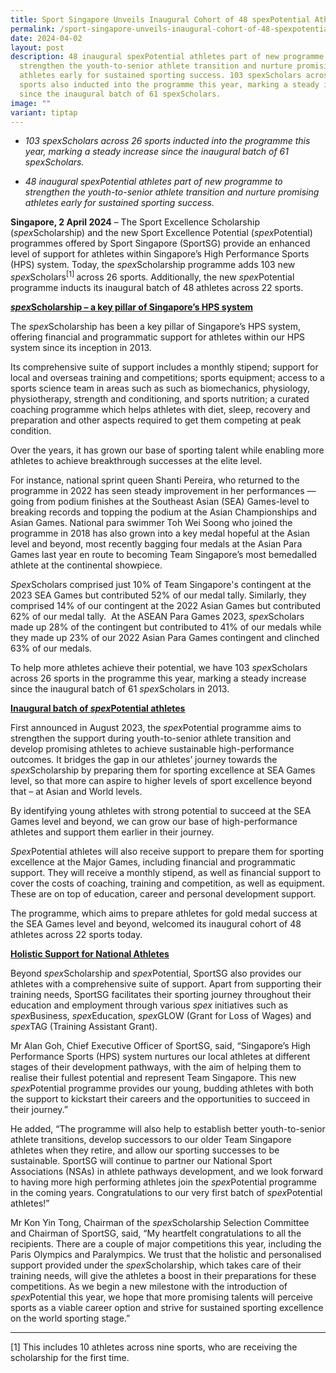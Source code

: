 ```yaml
---
title: Sport Singapore Unveils Inaugural Cohort of 48 spexPotential Athletes
permalink: /sport-singapore-unveils-inaugural-cohort-of-48-spexpotential-athletes/
date: 2024-04-02
layout: post
description: 48 inaugural spexPotential athletes part of new programme to
  strengthen the youth-to-senior athlete transition and nurture promising
  athletes early for sustained sporting success. 103 spexScholars across 26
  sports also inducted into the programme this year, marking a steady increase
  since the inaugural batch of 61 spexScholars.
image: ""
variant: tiptap
---
```

<ul data-tight="true" class="tight">
<li>
<p><em>103 spexScholars across 26 sports inducted into the programme this year, marking a steady increase since the inaugural batch of 61 spexScholars.</em>
</p>
</li>
<li>
<p><em>48 inaugural spexPotential athletes part of new programme to strengthen the youth-to-senior athlete transition and nurture promising athletes early for sustained sporting success.</em>
</p>
</li>
</ul>
<p><strong>Singapore, 2 April 2024</strong> – The Sport Excellence Scholarship
(<em>spex</em>Scholarship) and the new Sport Excellence Potential (<em>spex</em>Potential)
programmes offered by Sport Singapore (SportSG) provide an enhanced level
of support for athletes within Singapore’s High Performance Sports (HPS)
system. Today, the <em>spex</em>Scholarship programme adds 103 new <em>spex</em>Scholars<sup>[1] </sup>across
26 sports. Additionally, the new <em>spex</em>Potential programme inducts
its inaugural batch of 48 athletes across 22 sports.</p>
<p></p>
<p><strong><em><u>spex</u></em><u>Scholarship – a key pillar of Singapore’s HPS system</u></strong>
</p>
<p>The <em>spex</em>Scholarship has been a key pillar of Singapore’s HPS system,
offering financial and programmatic support for athletes within our HPS
system since its inception in 2013.</p>
<p>Its comprehensive suite of support includes a monthly stipend; support
for local and overseas training and competitions; sports equipment; access
to a sports science team in areas such as such as biomechanics, physiology,
physiotherapy, strength and conditioning, and sports nutrition; a curated
coaching programme which helps athletes with diet, sleep, recovery and
preparation and other aspects required to get them competing at peak condition.</p>
<p>Over the years, it has grown our base of sporting talent while enabling
more athletes to achieve breakthrough successes at the elite level.</p>
<p>For instance, national sprint queen Shanti Pereira, who returned to the
programme in 2022 has seen steady improvement in her performances — going
from podium finishes at the Southeast Asian (SEA) Games-level to breaking
records and topping the podium at the Asian Championships and Asian Games.
National para swimmer Toh Wei Soong who joined the programme in 2018 has
also grown into a key medal hopeful at the Asian level and beyond, most
recently bagging four medals at the Asian Para Games last year en route
to becoming Team Singapore’s most bemedalled athlete at the continental
showpiece.</p>
<p><em>Spex</em>Scholars comprised just 10% of Team Singapore's contingent
at the 2023 SEA Games but contributed 52% of our medal tally. Similarly,
they comprised 14% of our contingent at the 2022 Asian Games but contributed
62% of our medal tally.&nbsp; At the ASEAN Para Games 2023, <em>spex</em>Scholars
made up 28% of the contingent but contributed to 41% of our medals while
they made up 23% of our 2022 Asian Para Games contingent and clinched 63%
of our medals.</p>
<p>To help more athletes achieve their potential, we have 103 <em>spex</em>Scholars
across 26 sports in the programme this year, marking a steady increase
since the inaugural batch of 61 <em>spex</em>Scholars in 2013.</p>
<p><strong><u>Inaugural batch of </u><em><u>spex</u></em><u>Potential athletes</u></strong>
</p>
<p>First announced in August 2023, the <em>spex</em>Potential programme aims
to strengthen the support during youth-to-senior athlete transition and
develop promising athletes to achieve sustainable high-performance outcomes.
It bridges the gap in our athletes’ journey towards the <em>spex</em>Scholarship
by preparing them for sporting excellence at SEA Games level, so that more
can aspire to higher levels of sport excellence beyond that – at Asian
and World levels.</p>
<p>By identifying young athletes with strong potential to succeed at the
SEA Games level and beyond, we can grow our base of high-performance athletes
and support them earlier in their journey.</p>
<p><em>Spex</em>Potential athletes will also receive support to prepare them
for sporting excellence at the Major Games, including financial and programmatic
support. They will receive a monthly stipend, as well as financial support
to cover the costs of coaching, training and competition, as well as equipment.
These are on top of education, career and personal development support.</p>
<p>The programme, which aims to prepare athletes for gold medal success at
the SEA Games level and beyond, welcomed its inaugural cohort of 48 athletes
across 22 sports today.</p>
<p><strong><u>Holistic Support for National Athletes</u></strong>
</p>
<p>Beyond <em>spex</em>Scholarship and <em>spex</em>Potential, SportSG also
provides our athletes with a comprehensive suite of support. Apart from
supporting their training needs, SportSG facilitates their sporting journey
throughout their education and employment through various <em>spex</em> initiatives
such as <em>spex</em>Business, <em>spex</em>Education, <em>spex</em>GLOW (Grant
for Loss of Wages) and <em>spex</em>TAG (Training Assistant Grant).&nbsp;</p>
<p>Mr Alan Goh, Chief Executive Officer of SportSG, said, “Singapore’s High
Performance Sports (HPS) system nurtures our local athletes at different
stages of their development pathways, with the aim of helping them to realise
their fullest potential and represent Team Singapore. This new <em>spex</em>Potential
programme provides our young, budding athletes with both the support to
kickstart their careers and the opportunities to succeed in their journey.”</p>
<p>He added, “The programme will also help to establish better youth-to-senior
athlete transitions, develop successors to our older Team Singapore athletes
when they retire, and allow our sporting successes to be sustainable. SportSG
will continue to partner our National Sport Associations (NSAs) in athlete
pathways development, and we look forward to having more high performing
athletes join the <em>spex</em>Potential programme in the coming years.
Congratulations to our very first batch of <em>spex</em>Potential athletes!”</p>
<p>Mr Kon Yin Tong, Chairman of the <em>spex</em>Scholarship Selection Committee
and Chairman of SportSG, said, “My heartfelt congratulations to all the
recipients. There are a couple of major competitions this year, including
the Paris Olympics and Paralympics. We trust that the holistic and personalised
support provided under the <em>spex</em>Scholarship, which takes care of
their training needs, will give the athletes a boost in their preparations
for these competitions. As we begin a new milestone with the introduction
of <em>spex</em>Potential this year, we hope that more promising talents
will perceive sports as a viable career option and strive for sustained
sporting excellence on the world sporting stage.”</p>
<hr>
<p>[1] This includes 10 athletes across nine sports, who are receiving the
scholarship for the first time.</p>
<p>&nbsp;</p>
<p>&nbsp;</p>